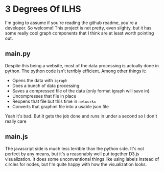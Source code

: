 # 3 Degrees Of ILHS

I'm going to assume if you're reading the github readme, you're a developer. So welcome! This project is not pretty, even slighty, but it has some really cool graph components that I think are at least worth pointing out.


## main.py

Despite this being a website, most of the data processing is actually done in python. The python code isn't terribly efficient. Among other things it:
- Opens the data with `igraph`
- Does a bunch of data processing
- Saves a compressed file of the data (only format igraph will save in)
- Uncompresses that file in place
- Reopens that file but this time in `networkx`
- Converts that graphml file into a usable json file

Yeah it's bad. But it gets the job done and runs in under a second so I don't really care

## main.js
The javascript side is much less terrible than the python side. It's not perfect by any means, but it's a reasonably well put together D3.js visualization. It does some unconventional things like using labels instead of circles for nodes, but I'm quite happy with how the visualization looks.